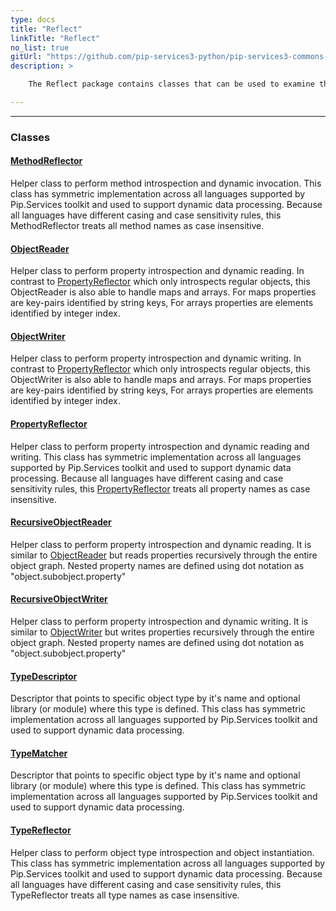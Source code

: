 ```yaml
---
type: docs
title: "Reflect"
linkTitle: "Reflect"
no_list: true
gitUrl: "https://github.com/pip-services3-python/pip-services3-commons-python"
description: >

    The Reflect package contains classes that can be used to examine the properties, methods and type of a class. In addition, it can be used to dynamically set the values of a property and create objects of a specific type.

---
```

---

<div class="module-body"> 

### Classes

#### [MethodReflector](method_reflector)
Helper class to perform method introspection and dynamic invocation.
This class has symmetric implementation across all languages supported
by Pip.Services toolkit and used to support dynamic data processing.
Because all languages have different casing and case sensitivity rules,
this MethodReflector treats all method names as case insensitive.

#### [ObjectReader](object_reader)
Helper class to perform property introspection and dynamic reading.
In contrast to [PropertyReflector](property_reflector) which only introspects regular objects,
this ObjectReader is also able to handle maps and arrays.
For maps properties are key-pairs identified by string keys,
For arrays properties are elements identified by integer index.

#### [ObjectWriter](object_writer)
Helper class to perform property introspection and dynamic writing.
In contrast to [PropertyReflector](property_reflector) which only introspects regular objects,
this ObjectWriter is also able to handle maps and arrays.
For maps properties are key-pairs identified by string keys,
For arrays properties are elements identified by integer index.

#### [PropertyReflector](property_reflector)
Helper class to perform property introspection and dynamic reading and writing.
This class has symmetric implementation across all languages supported
by Pip.Services toolkit and used to support dynamic data processing.
Because all languages have different casing and case sensitivity rules,
this [PropertyReflector](property_reflector) treats all property names as case insensitive.

#### [RecursiveObjectReader](recursive_object_reader)
Helper class to perform property introspection and dynamic reading.
It is similar to [ObjectReader](object_reader) but reads properties recursively
through the entire object graph. Nested property names are defined
using dot notation as "object.subobject.property"

#### [RecursiveObjectWriter](recursive_object_writer)
Helper class to perform property introspection and dynamic writing.
It is similar to [ObjectWriter](object_writer) but writes properties recursively
through the entire object graph. Nested property names are defined
using dot notation as "object.subobject.property"

#### [TypeDescriptor](type_descriptor)
Descriptor that points to specific object type by it's name
and optional library (or module) where this type is defined.
This class has symmetric implementation across all languages supported
by Pip.Services toolkit and used to support dynamic data processing.

#### [TypeMatcher](type_matcher)
Descriptor that points to specific object type by it's name
and optional library (or module) where this type is defined.
This class has symmetric implementation across all languages supported
by Pip.Services toolkit and used to support dynamic data processing.

#### [TypeReflector](type_reflector)
Helper class to perform object type introspection and object instantiation.
This class has symmetric implementation across all languages supported
by Pip.Services toolkit and used to support dynamic data processing.
Because all languages have different casing and case sensitivity rules,
this TypeReflector treats all type names as case insensitive.

</div>

